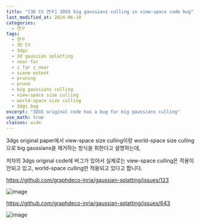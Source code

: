 ```yaml
---
title: "[3D CV 연구] 3DGS big gaussians culling in view-space code bug"
last_modified_at: 2024-06-10
categories:
  - 연구
tags:
  - 연구
  - 3D CV
  - 3dgs
  - 3d gaussian splatting
  - near far
  - z_far z_near
  - scene extent
  - pruning
  - prune
  - big gaussians culling
  - view-space size culling
  - world-space size culling
  - 3dgs bug
excerpt: "3DGS original code has a bug for big gaussians culling"
use_math: true
classes: wide
---
```


3dgs original paper에서 view-space size culling이랑 world-space size culling으로 big gaussians을 제거하는 방식을 취한다고 설명하는데,

저자의 3dgs original code에 버그가 있어서 실제로는 view-space culling은 적용이 안되고 있고, world-space culling만 적용되고 있다고 합니다.

https://github.com/graphdeco-inria/gaussian-splatting/issues/123

![image](https://github.com/sandokim/sandokim.github.io/assets/74639652/6d01e1d6-2251-4327-afb9-3761b43d8175)

https://github.com/graphdeco-inria/gaussian-splatting/issues/643

![image](https://github.com/sandokim/sandokim.github.io/assets/74639652/04d459a5-9264-4b84-aed6-2b514cb7e780)
